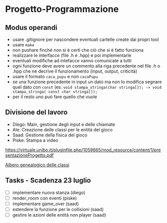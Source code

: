 # Progetto-Programmazione

## Modus operandi

- usare .gitignore per nascondere eventuali cartelle create dai propri tool
- usare `make`
- non pushare finché non si è certi che ciò che si è fatto funziona
- realizzare le interfacce (file .h e .hpp) e poi implementarle
- eventuali modifiche ad intefacce vanno comunicate a tutti
- ogni funzione deve avere un commento alla riga precedente nel file .h o .hpp che ne decrive il funzionamento (input, output, criticità)
- usare il formato `caca_pupu` e non `cacaPupu`
- se una funzione precedente in input un dato ma non lo modifica segnare quel dato con `const` (es. `void stampa_stringa(char stringa[]); -> void stampa_stringa( const char stringa[]);`
- per il resto uno può fare quello che vuole

## Divisione del lavoro

- Diego: Main, gestione degli input e delle chiamate
- Ale: Creazione delle classi per le entità del gioco
- Saad: Gestione della fisica del gioco
- Piske: Stampa a video

https://virtuale.unibo.it/pluginfile.php/1059665/mod_resource/content/1/presentazioneProgetto.pdf

[Albero genealogico delle classi](https://viewer.diagrams.net/?tags=%7B%7D&highlight=0000ff&edit=_blank&layers=1&nav=1&title=ger_classi.drawio#R7Ztdb5swFIZ%2FTS47gQ2EXG5pu0nbpEmV9nUzucEFb4bDjNOE%2FfqZYEKC0zRbK9xCrxq%2F2GDOc3yOP%2BgEz9P1W0Hy5CNElE%2BQE60n%2BHyCkIscpP5USlkrPvJrIRYs0pVa4Yr9oVp0tLpkES32KkoALlm%2BLy4gy%2BhC7mlECFjtV7sBvv%2FUnMTUEK4WhJvqFxbJpFZDNG31d5TFSfNkN5jVV1LSVNZvUiQkgtWOhC8meC4AZP0rXc8pr4zX2KVud3nH1W3HBM3kKQ0Yia%2Bn7z18Fn8G97IU6%2B%2F%2B27NQ902WzQvTSL2%2FLoKQCcSQEX7Rqm8ELLOIVnd1VKmt8wEgV6KrxJ9UylLDJEsJSkpkyvVV1WFRftXtN4VvVeHV1G%2FK5%2Bvdq%2BelLtWdrXp4pw20VMBSLOiRF298iYiYyiP10JaUcnEKKVX9Ue0E5USy2%2F1%2BEO1r8bZei0P90ET%2BgY7rvuA5jiewisd%2FSnieIJ2pVTr1fW8JX%2BonzUFQg5ika7lv4EIK%2BEXnwEEoJYOswnbDOO9IhLM4U8WFsh9V%2BptbKiRTqeO1vpCyKNowXyVM0qucbIy6UonS8APdV3UDuj6OxzSnbhDoPKMTrYt1edWmLU9LyU7GatLTo9t%2FNtLBgU4cHNjq4HBe6Byl49ukg4zQpd6TyXK4wcv1O9HLsRy9sIEg56RUlhosgq0tNYKpZQK%2BQSCBQjI%2B4BTeRWA9hwcGA2WFVCmQbVbslQGGi8MISjPLOKYGjhsOIH5EdAHjwXAoMk37xIDwSCdPbnDi7MkNrU6fntW6nK6Z%2FNrWVKVvO1faRlXBKtOHruY3TV8LQcqdCjmwTBY7d%2F5UCTuDv5MSPdfp%2BEd9x9Zbtl17gAMFz8mBrDjD7Ek4w6wHZ3APTIKyW2VaECW5HvJ0NOxY2zfzbthn3nXN%2Bc8CsmKZDhuD2%2BVwYG3c6%2FwHjzY8hieGR2QlVyLH33cUr4fwiMe6z3u6Mzx0Mvx%2FzuB1okbQOR6%2Br37YR24NjYi%2BoiSvdhdGE80PZFW%2F16w6MxgQkcKAdzoNBKHlfR0P2YihjxgLm89h7j%2F0uoNMPxsD3lg3bk7n4zyQz3%2FlKux0BqR3PFcZ9Z0%2BNgXM1UdKOR3wwgN1Nl4928cRzcMsjd8z55XjzzqD2HPvGcab0icqmLJBBfXRx%2Fap81CMrMbeJ%2FUtW5%2Bx92Q%2BnpXY6x6d999b38d9xF5znSBIFivPGE%2FwPXDq1es6oQn%2BOwyKnJMiUVpE0uo76sHCwJ2NZ3zgJDjoFYb5dWPBsrjaBg14ZfNrtX4L4uqXjjujYXNoltIvG2QGK%2Fp7yQQtqsel6YDP6vEdu0j2vuPyjsHIYPhEcCdfI5PII50eqGL77yx16m%2F%2FKQhf%2FAU%3D)

## Tasks - Scadenza 23 luglio

- [ ] implementare nuova stanza (diego)
- [ ] render_room con eventi (piske)
- [ ] implementare game_over (saad)
- [ ] estendere la funzione per le collisioni (saad)
- [ ] gestire le azioni delle entità non player (saad)
